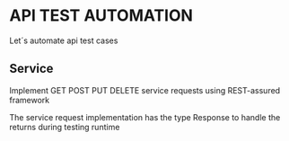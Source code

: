 <h1>API TEST AUTOMATION</h1>
<p>Let´s automate api test cases</p>

<h2>Service </h2>
<p>Implement GET POST PUT DELETE service requests using REST-assured framework</p>
<p>The service request implementation has the type Response to handle the returns during testing runtime</p>

